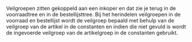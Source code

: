 Veilgroepen zitten gekoppeld aan een inkoper en dat zie je terug in de voorraadtree en in de bestellijsttree. Bij het herindelen veilgroepen in de voorraad en bestellijst wordt de veilgroep bepaald met behulp van de veilgroep van de artikel in de constanten en indien die niet gevuld is wordt de ingevoerde veilgroep van de artikelgroep in de constanten gebruikt.